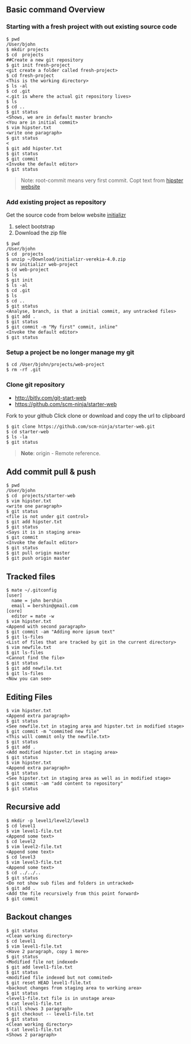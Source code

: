 ## Basic command Overview

### Starting with a fresh project with out existing source code

    $ pwd
    /User/bjohn
    $ mkdir projects
    $ cd  projects
    ##Create a new git repository
    $ git init fresh-project
    <git create a folder called fresh-project>
    $ cd fresh-project
    <This is the working directory>
    $ ls -al
    $ cd .git
    <.git is where the actual git repository lives>
    $ ls
    $ cd ..
    $ git status
    <Shows, we are in default master branch>
    <You are in initial commit>
    $ vim hipster.txt
    <write one paragraph>
    $ git status
    <
    $ git add hipster.txt
    $ git status
    $ git commit
    <Invoke the default editor>
    $ git status

> Note: root-commit means very first commit.
> Copt text from [hipster website](http://hipsum.co)

### Add existing project as repository

Get the source code from below website [initializr](http://initializr.com)

 1. select bootstrap 
 2. Download the zip file

```
$ pwd
/User/bjohn
$ cd  projects
$ unzip ~/Download/initializr-verekia-4.0.zip
$ mv initializr web-project
$ cd web-project
$ ls
$ git init
$ ls -al
$ cd .git
$ ls
$ cd ..
$ git status
<Analyse, branch, is that a initial commit, any untracked files>
$ git add .
$ git status
$ git commit -m "My first" commit, inline"
<Invoke the default editor>
$ git status
```
### Setup a project be no longer manage my git

    $ cd /User/bjohn/projects/web-project
    $ rm -rf .git

### Clone git repository
- http://bitly.com/git-start-web
- https://github.com/scm-ninja/starter-web

Fork to your github
Click clone or download and copy the url to clipboard

```
$ git clone https://github.com/scm-ninja/starter-web.git
$ cd starter-web
$ ls -la
$ git status
```

> **Note**: origin - Remote reference.

## Add commit pull & push
```
$ pwd
/User/bjohn
$ cd  projects/starter-web
$ vim hipster.txt
<write one paragraph>
$ git status
<file is not under git control>
$ git add hipster.txt
$ git status
<Says it is in staging area>
$ git commit
<Invoke the default editor>
$ git status
$ git pull origin master
$ git push origin master
```

## Tracked files

```
$ mate ~/.gitconfig
[user]
  name = john bershin
  email = bershin@gmail.com
[core]
  editor = mate -w
$ vim hipster.txt
<Append with second paragraph>
$ git commit -am "Adding more ipsum text"
$ git ls-files
<List of files that are tracked by git in the current directory>
$ vim newfile.txt
$ git ls-files
<Cannot find the file>
$ git status
$ git add newfile.txt
$ git ls-files
<Now you can see>
```
## Editing Files
```
$ vim hipster.txt
<Append extra paragraph>
$ git status
<See newfile.txt in staging area and hipster.txt in modified stage>
$ git commit -m "commited new file"
<This will commit only the newfile.txt>
$ git status
$ git add .
<Add modified hipster.txt in staging area>
$ git status
$ vim hipster.txt
<Append extra paragraph>
$ git status
<See hipster.txt in staging area as well as in modified stage>
$ git commit -am "add content to repository"
$ git status
```
## Recursive add
```
$ mkdir -p level1/level2/level3
$ cd level1
$ vim level1-file.txt
<Append some text>
$ cd level2
$ vim level2-file.txt
<Append some text>
$ cd level3
$ vim level3-file.txt
<Append some text>
$ cd ../../..
$ git status
<Do not show sub files and folders in untracked>
$ git add .
<Add the file recursively from this point forward>
$ git commit
```
## Backout changes
```
$ git status
<Clean working directory>
$ cd level1
$ vim level1-file.txt
<Have 2 paragraph, copy 1 more>
$ git status
<Modified file not indexed>
$ git add level1-file.txt
$ git status
<modified file indexed but not commited>
$ git reset HEAD level1-file.txt
<backout changes from staging area to working area>
$ git status
<level1-file.txt file is in unstage area>
$ cat level1-file.txt
<Still shows 3 paragraph>
$ git checkout -- level1-file.txt
$ git status
<Clean working directory>
$ cat level1-file.txt
<Shows 2 paragraph>
```
<!--stackedit_data:
eyJoaXN0b3J5IjpbLTEzMTA4NDQ5MDEsMTYxMTQzODMyMCw2Mz
E2MDQ3NTcsLTM1MTYzNzE4NSw4NjA5MjEyNjldfQ==
-->
